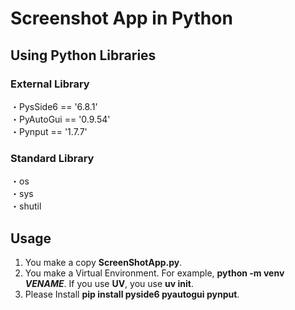 # Screenshot App in Python
## Using Python Libraries
### External Library
・PysSide6 == '6.8.1'  
・PyAutoGui == '0.9.54'  
・Pynput == '1.7.7'  

### Standard Library
・os  
・sys  
・shutil  

## Usage
1. You make a copy **ScreenShotApp.py**.
2. You make a Virtual Environment. For example, **python -m venv *VENAME***. If you use **UV**, you use **uv init**.  
3. Please Install **pip install pyside6 pyautogui pynput**.  
